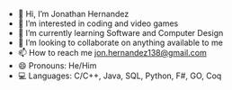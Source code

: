 - 👋 Hi, I’m Jonathan Hernandez
- 👀 I’m interested in coding and video games
- 🌱 I’m currently learning Software and Computer Design
- 💞️ I’m looking to collaborate on anything available to me
- 📫 How to reach me jon.hernandez138@gmail.com
- 😄 Pronouns: He/Him
- 💻 Languages: C/C++, Java, SQL, Python, F#, GO, Coq

<!---
JonHern/JonHern is a ✨ special ✨ repository because its `README.md` (this file) appears on your GitHub profile.
You can click the Preview link to take a look at your changes.
--->
